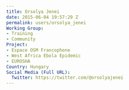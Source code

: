 ```yaml
---
title: Orsolya Jenei
date: 2015-06-04 19:57:29 Z
permalink: users/orsolya_jenei
Working Group:
- Training
- Community
Project:
- Espace OSM Francophone
- West Africa Ebola Epidemic
- EUROSHA
Country: Hungary
Social Media (Full URL):
  Twitter: https://twitter.com/@orsolyajenei
---
```


